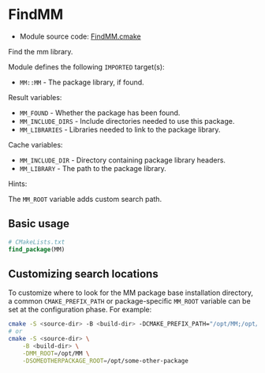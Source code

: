 <!-- This is auto-generated file. -->
# FindMM

* Module source code: [FindMM.cmake](https://github.com/petk/php-build-system/blob/master/cmake/cmake/modules/FindMM.cmake)

Find the mm library.

Module defines the following `IMPORTED` target(s):

* `MM::MM` - The package library, if found.

Result variables:

* `MM_FOUND` - Whether the package has been found.
* `MM_INCLUDE_DIRS` - Include directories needed to use this package.
* `MM_LIBRARIES` - Libraries needed to link to the package library.

Cache variables:

* `MM_INCLUDE_DIR` - Directory containing package library headers.
* `MM_LIBRARY` - The path to the package library.

Hints:

The `MM_ROOT` variable adds custom search path.

## Basic usage

```cmake
# CMakeLists.txt
find_package(MM)
```

## Customizing search locations

To customize where to look for the MM package base
installation directory, a common `CMAKE_PREFIX_PATH` or
package-specific `MM_ROOT` variable can be set at
the configuration phase. For example:

```sh
cmake -S <source-dir> -B <build-dir> -DCMAKE_PREFIX_PATH="/opt/MM;/opt/some-other-package"
# or
cmake -S <source-dir> \
    -B <build-dir> \
    -DMM_ROOT=/opt/MM \
    -DSOMEOTHERPACKAGE_ROOT=/opt/some-other-package
```
